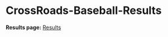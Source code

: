 # CrossRoads-Baseball-Results

**Results page:** [Results](https://godseykj.github.io/CrossRoads-Baseball-Results/)